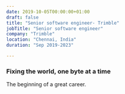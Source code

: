 ```yaml
---
date: 2019-10-05T00:00:00+01:00
draft: false
title: "Senior software engineer- Trimble"
jobTitle: "Senior software engineer"
company: "Trimble"
location: "Chennai, India"
duration: "Sep 2019-2023"

---
```

### Fixing the world, one byte at a time

The beginning of a great career. 